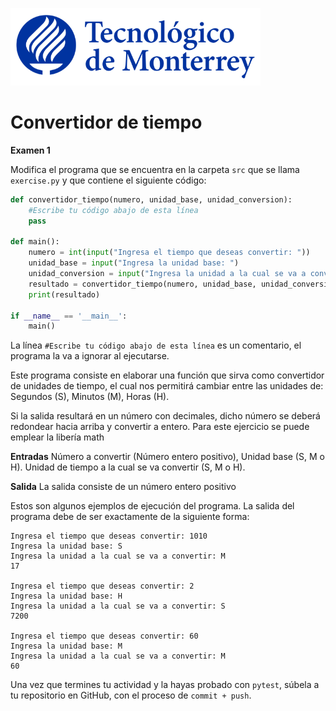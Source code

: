 ![Tec de Monterrey](../../images/logotecmty.png)
# Convertidor de tiempo
**Examen 1**

Modifica el programa que se encuentra en la carpeta `src` que se llama
`exercise.py` y que contiene el siguiente código:

```python
def convertidor_tiempo(numero, unidad_base, unidad_conversion):
    #Escribe tu código abajo de esta línea
    pass

def main():
    numero = int(input("Ingresa el tiempo que deseas convertir: "))
    unidad_base = input("Ingresa la unidad base: ")
    unidad_conversion = input("Ingresa la unidad a la cual se va a convertir: ")
    resultado = convertidor_tiempo(numero, unidad_base, unidad_conversion)
    print(resultado)
  
if __name__ == '__main__':
    main()
```
La línea `#Escribe tu código abajo de esta línea` es un comentario,
el programa la va a ignorar al ejecutarse.

Este programa consiste en elaborar una función que sirva como convertidor de unidades de tiempo, el cual nos permitirá cambiar entre las unidades de: 
Segundos (S),
Minutos (M),
Horas (H).

Si la salida resultará en un número con decimales, dicho número se deberá redondear hacia arriba y convertir a entero.
Para este ejercicio se puede emplear la libería math

**Entradas**
Número a convertir (Número entero positivo),
Unidad base (S, M o H).
Unidad de tiempo a la cual se va convertir (S, M o H).

**Salida**
La salida consiste de un número entero positivo

Estos son algunos ejemplos de ejecución del programa. La salida del programa debe de ser exactamente de la siguiente forma:

```plaintext
Ingresa el tiempo que deseas convertir: 1010
Ingresa la unidad base: S
Ingresa la unidad a la cual se va a convertir: M
17

Ingresa el tiempo que deseas convertir: 2
Ingresa la unidad base: H
Ingresa la unidad a la cual se va a convertir: S
7200

Ingresa el tiempo que deseas convertir: 60
Ingresa la unidad base: M
Ingresa la unidad a la cual se va a convertir: M
60
```

Una vez que termines tu actividad y la hayas probado con `pytest`,
súbela a tu repositorio en GitHub, con el proceso de `commit + push`.